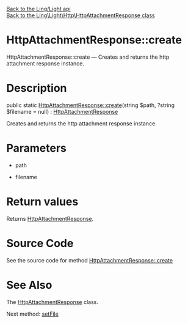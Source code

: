 [Back to the Ling/Light api](https://github.com/lingtalfi/Light/blob/master/doc/api/Ling/Light.md)<br>
[Back to the Ling\Light\Http\HttpAttachmentResponse class](https://github.com/lingtalfi/Light/blob/master/doc/api/Ling/Light/Http/HttpAttachmentResponse.md)


HttpAttachmentResponse::create
================



HttpAttachmentResponse::create — Creates and returns the http attachment response instance.




Description
================


public static [HttpAttachmentResponse::create](https://github.com/lingtalfi/Light/blob/master/doc/api/Ling/Light/Http/HttpAttachmentResponse/create.md)(string $path, ?string $filename = null) : [HttpAttachmentResponse](https://github.com/lingtalfi/Light/blob/master/doc/api/Ling/Light/Http/HttpAttachmentResponse.md)




Creates and returns the http attachment response instance.




Parameters
================


- path

    

- filename

    


Return values
================

Returns [HttpAttachmentResponse](https://github.com/lingtalfi/Light/blob/master/doc/api/Ling/Light/Http/HttpAttachmentResponse.md).








Source Code
===========
See the source code for method [HttpAttachmentResponse::create](https://github.com/lingtalfi/Light/blob/master/Http/HttpAttachmentResponse.php#L35-L40)


See Also
================

The [HttpAttachmentResponse](https://github.com/lingtalfi/Light/blob/master/doc/api/Ling/Light/Http/HttpAttachmentResponse.md) class.

Next method: [setFile](https://github.com/lingtalfi/Light/blob/master/doc/api/Ling/Light/Http/HttpAttachmentResponse/setFile.md)<br>

